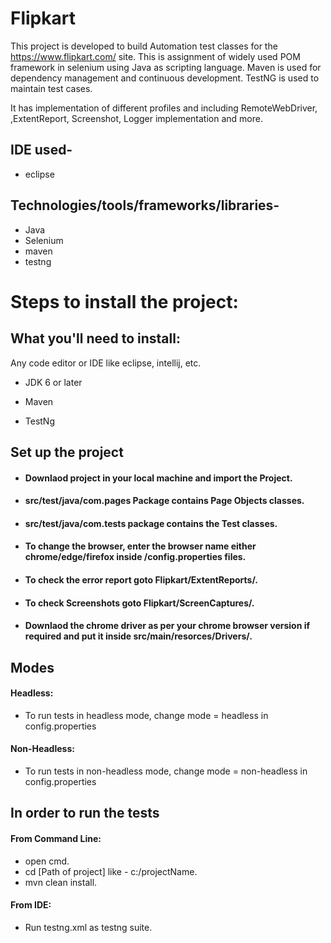 # Flipkart

This project is developed to build Automation test classes for the https://www.flipkart.com/ site. This is assignment of widely used POM framework in selenium using Java as scripting language. Maven is used for dependency management and continuous development. TestNG is used to maintain test cases.

It has implementation of different profiles and including RemoteWebDriver, ,ExtentReport, Screenshot, Logger implementation and more.

## IDE used- 
* eclipse

## Technologies/tools/frameworks/libraries- 
* Java
* Selenium
* maven
* testng


# Steps to install the project:

## What you'll need to install:
Any code editor or IDE like eclipse, intellij, etc.

  * JDK 6 or later

  * Maven

  * TestNg
      
      
## Set up the project

* #### Downlaod project in your local machine and import the Project.

* #### src/test/java/com.pages Package contains Page Objects classes.
* #### src/test/java/com.tests package contains the Test classes.
* #### To change the browser, enter the browser name either chrome/edge/firefox inside /config.properties files.
* #### To check the error report goto Flipkart/ExtentReports/.
* #### To check Screenshots goto Flipkart/ScreenCaptures/.

* #### Downlaod the chrome driver as per your chrome browser version if required and put it inside src/main/resorces/Drivers/.

## Modes
#### Headless:
* To run tests in headless mode, change mode = headless in config.properties
#### Non-Headless:
* To run tests in non-headless mode, change mode = non-headless in config.properties

## In order to run the tests
  #### From Command Line:
  * open cmd.
  * cd [Path of project] like - c:/projectName.
  * mvn clean install.
  
  #### From IDE:
  * Run testng.xml as testng suite.


